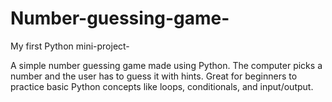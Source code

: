 # Number-guessing-game-
My first Python mini-project-

A simple number guessing game made using Python. The computer picks a number and the user has to guess it with hints. Great for beginners to practice basic Python concepts like loops, conditionals, and input/output.

